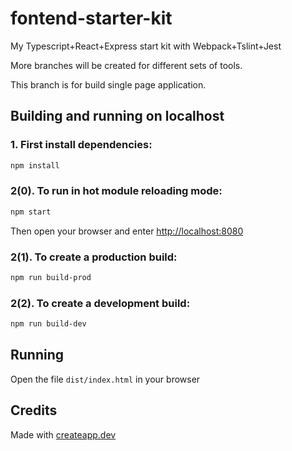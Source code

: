 # fontend-starter-kit
My Typescript+React+Express start kit with Webpack+Tslint+Jest

More branches will be created for different sets of tools.

This branch is for build single page application.

## Building and running on localhost

### 1. First install dependencies:

```sh
npm install
```

### 2(0). To run in hot module reloading mode:

```sh
npm start
```
Then open your browser and enter <a href='http://localhost:8080'>http://localhost:8080</a>

### 2(1). To create a production build:

```sh
npm run build-prod
```

### 2(2). To create a development build:

```sh
npm run build-dev
```

## Running

Open the file `dist/index.html` in your browser

## Credits

Made with [createapp.dev](https://createapp.dev/)
